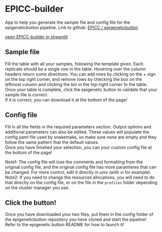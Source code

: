 # EPICC-builder
App to help you generate the sample file and config file for the epigeneticbutton pipeline.
Link to github: [EPICC / epigeneticbutton](https://github.com/joncahn/epigeneticbutton)

[open EPICC-builder in streamlit](https://epicc-builder.streamlit.app/)

## Sample file
Fill the table with all your samples, following the template given. Each replicate should be a single row in the table. Hovering over the column headers return some directions. You can add rows by clicking on the + sign on the top right corner, and remove rows by checking the box on the leftmost column and clicking the bin in the top-right corner fo the table.\
Once your table is complete, click the epigenetic button to validate that your sample file is correct.\
If it is correct, you can download it at the bottom of the page!

## Config file
Fill in all the fields in the required parameters section. Output options and additional parameters can also be edited. These values will populate the config.yaml file used by snakemake, so make sure none are empty and they follow the same pattern that the default values.\
Once you have finished your selection, you can your custom config file at the bottom of the page!

Note1: The config file will lose the comments and formatting from the original config file, and the original config file has more paramteres that can be changed. For more control, edit it directly in unix (with vi for example).\
Note2: If you need to change the resources allocations, you will need to do that directly on the config file, or on the file in the `profiles` folder depending on the cluster manager you use.

## Click the button!
Once you have downloaded your two files, put them in the config folder of the epigeneticbutton repository you have cloned and start the pipeline! Refer to the epigenetic button README for how to launch it!
